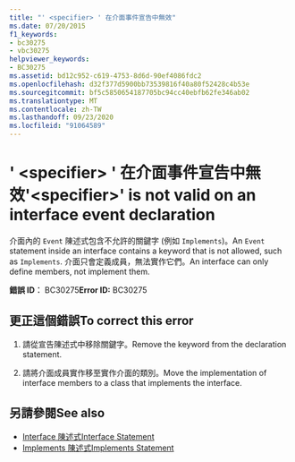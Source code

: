 ```yaml
---
title: "' <specifier> ' 在介面事件宣告中無效"
ms.date: 07/20/2015
f1_keywords:
- bc30275
- vbc30275
helpviewer_keywords:
- BC30275
ms.assetid: bd12c952-c619-4753-8d6d-90ef4086fdc2
ms.openlocfilehash: d32f377d5900bb73539816f40a80f52428c4b53e
ms.sourcegitcommit: bf5c5850654187705bc94cc40ebfb62fe346ab02
ms.translationtype: MT
ms.contentlocale: zh-TW
ms.lasthandoff: 09/23/2020
ms.locfileid: "91064589"
---
```

# <a name="specifier-is-not-valid-on-an-interface-event-declaration"></a><span data-ttu-id="995af-102">' \<specifier> ' 在介面事件宣告中無效</span><span class="sxs-lookup"><span data-stu-id="995af-102">'\<specifier>' is not valid on an interface event declaration</span></span>

<span data-ttu-id="995af-103">介面內的 `Event` 陳述式包含不允許的關鍵字 (例如 `Implements`)。</span><span class="sxs-lookup"><span data-stu-id="995af-103">An `Event` statement inside an interface contains a keyword that is not allowed, such as `Implements`.</span></span> <span data-ttu-id="995af-104">介面只會定義成員，無法實作它們。</span><span class="sxs-lookup"><span data-stu-id="995af-104">An interface can only define members, not implement them.</span></span>  
  
 <span data-ttu-id="995af-105">**錯誤 ID︰** BC30275</span><span class="sxs-lookup"><span data-stu-id="995af-105">**Error ID:** BC30275</span></span>  
  
## <a name="to-correct-this-error"></a><span data-ttu-id="995af-106">更正這個錯誤</span><span class="sxs-lookup"><span data-stu-id="995af-106">To correct this error</span></span>  
  
1. <span data-ttu-id="995af-107">請從宣告陳述式中移除關鍵字。</span><span class="sxs-lookup"><span data-stu-id="995af-107">Remove the keyword from the declaration statement.</span></span>  
  
2. <span data-ttu-id="995af-108">請將介面成員實作移至實作介面的類別。</span><span class="sxs-lookup"><span data-stu-id="995af-108">Move the implementation of interface members to a class that implements the interface.</span></span>  
  
## <a name="see-also"></a><span data-ttu-id="995af-109">另請參閱</span><span class="sxs-lookup"><span data-stu-id="995af-109">See also</span></span>

- [<span data-ttu-id="995af-110">Interface 陳述式</span><span class="sxs-lookup"><span data-stu-id="995af-110">Interface Statement</span></span>](../language-reference/statements/interface-statement.md)
- [<span data-ttu-id="995af-111">Implements 陳述式</span><span class="sxs-lookup"><span data-stu-id="995af-111">Implements Statement</span></span>](../language-reference/statements/implements-statement.md)
